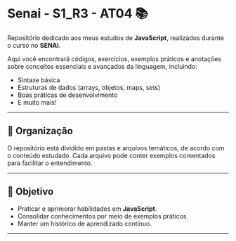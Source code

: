 # Senai - S1_R3 - AT04 📚

Repositório dedicado aos meus estudos de **JavaScript**, realizados durante o curso no **SENAI**.

Aqui você encontrará códigos, exercícios, exemplos práticos e anotações sobre conceitos essenciais e avançados da linguagem, incluindo:

- Sintaxe básica
- Estruturas de dados (arrays, objetos, maps, sets)
- Boas práticas de desenvolvimento
- E muito mais!

---

## 📁 Organização

O repositório está dividido em pastas e arquivos temáticos, de acordo com o conteúdo estudado. Cada arquivo pode conter exemplos comentados para facilitar o entendimento.

---

## 🚀 Objetivo

- Praticar e aprimorar habilidades em **JavaScript**.
- Consolidar conhecimentos por meio de exemplos práticos.
- Manter um histórico de aprendizado contínuo.

---
